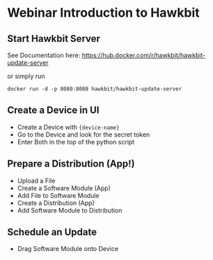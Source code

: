 # Webinar Introduction to Hawkbit

## Start Hawkbit Server

See Documentation here: https://hub.docker.com/r/hawkbit/hawkbit-update-server

or simply run

```docker
docker run -d -p 8080:8080 hawkbit/hawkbit-update-server
```

## Create a Device in UI

* Create a Device with `{device-name}`
* Go to the Device and look for the secret token
* Enter Both in the top of the python script

## Prepare a Distribution (App!)

* Upload a File
* Create a Software Module (App)
* Add File to Software Module
* Create a Distribution (App)
* Add Software Module to Distribution

## Schedule an Update

* Drag Software Module onto Device
